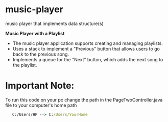 # music-player
music player that implements data structure(s) 

**Music Player with a Playlist**
   - The music player application supports creating and managing playlists.
   - Uses a stack to implement a "Previous" button that allows users to go back to the previous song.
   - Implements a queue for the "Next" button, which adds the next song to the playlist.

# Important Note:
To run this code on your pc change the path in the PageTwoController.java file to your computer's home path
```cmd
   C:/Users/HP --> C:/Users/YourHome
```
